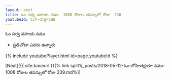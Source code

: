 ```yaml
---
layout: post
title: ఓం సర్వ వసాయ నమః- 1008 రోజుల తపస్సులో రోజు  230
youtubeId: CcY-d7gPpW8
---
```

 
 
 ఓం సర్వ వసాయ నమః  
 
 -  ప్రతిచోటా ఎవరు ఉన్నారు 
 
  
 
  
 
 
 
 
 
 


{% include youtubePlayer.html id=page.youtubeId %}
 
[Next]({{ site.baseurl }}{% link  split1/_posts/2018-05-12-ఓం లోహితక్షయా నమః- 1008 రోజుల తపస్సులో రోజు  239.md%})
 
